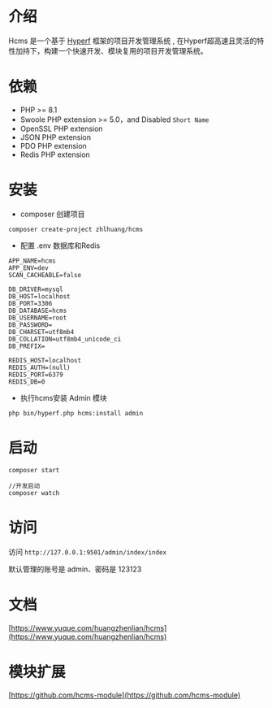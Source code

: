 # 介绍

Hcms 是一个基于 [Hyperf](https://hyperf.io/) 框架的项目开发管理系统 , 在Hyperf超高速且灵活的特性加持下，构建一个快速开发、模块复用的项目开发管理系统。

# 依赖

- PHP >= 8.1
- Swoole PHP extension >= 5.0，and Disabled `Short Name`
- OpenSSL PHP extension
- JSON PHP extension
- PDO PHP extension
- Redis PHP extension

# 安装
- composer 创建项目
```shell
composer create-project zhlhuang/hcms
```
- 配置 .env 数据库和Redis
```
APP_NAME=hcms
APP_ENV=dev
SCAN_CACHEABLE=false

DB_DRIVER=mysql
DB_HOST=localhost
DB_PORT=3306
DB_DATABASE=hcms
DB_USERNAME=root
DB_PASSWORD=
DB_CHARSET=utf8mb4
DB_COLLATION=utf8mb4_unicode_ci
DB_PREFIX=

REDIS_HOST=localhost
REDIS_AUTH=(null)
REDIS_PORT=6379
REDIS_DB=0
```
- 执行hcms安装 Admin 模块
```shell
php bin/hyperf.php hcms:install admin
```

# 启动
```shell
composer start

//开发启动
composer watch
```

# 访问
访问 `http://127.0.0.1:9501/admin/index/index`

默认管理的账号是  admin、密码是 123123


# 文档
[https://www.yuque.com/huangzhenlian/hcms](https://www.yuque.com/huangzhenlian/hcms)

# 模块扩展
[https://github.com/hcms-module](https://github.com/hcms-module)
